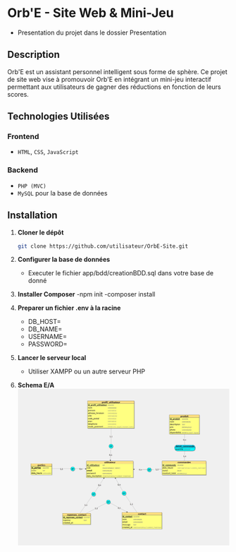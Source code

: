 # Orb'E - Site Web & Mini-Jeu
- Presentation du projet dans le dossier Presentation
  
## Description
Orb'E est un assistant personnel intelligent sous forme de sphère. Ce projet de site web vise à promouvoir Orb'E en intégrant un mini-jeu interactif permettant aux utilisateurs de gagner des réductions en fonction de leurs scores.


## Technologies Utilisées
### Frontend
- `HTML`, `CSS`, `JavaScript`
  
### Backend
- `PHP (MVC)`
- `MySQL` pour la base de données

## Installation
1. **Cloner le dépôt**
   ```bash
   git clone https://github.com/utilisateur/OrbE-Site.git
   ```
2. **Configurer la base de données**
   - Executer le fichier app/bdd/creationBDD.sql dans votre base de donné 
  

3. **Installer Composer**
   -npm init
   -composer install

4. **Preparer un fichier .env à la racine**
   - DB_HOST=
   - DB_NAME= 
   - USERNAME= 
   - PASSWORD=
   
5. **Lancer le serveur local**
   - Utiliser XAMPP ou un autre serveur PHP

6. **Schema E/A**
![schema E/A](./publique/images/divers/E_A_Orbe.jpg "E/A") 

